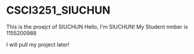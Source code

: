 # CSCI3251_SIUCHUN
This is the proejct of SIUCHUN
Hello, I'm SIUCHUN!
My Student nmber is 1155200988

I will pull my project later!
